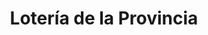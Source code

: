 ---
title: "Lotería de la Provincia"
url: /san-fernando/loteria-de-la-provincia-3-de-febrero/
shop: lotería
---